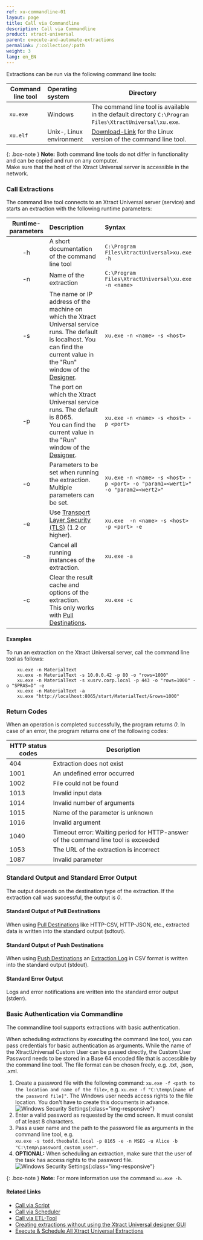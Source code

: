 ```yaml
---
ref: xu-commandline-01
layout: page
title: Call via Commandline
description: Call via Commandline
product: xtract-universal
parent: execute-and-automate-extractions
permalink: /:collection/:path
weight: 3
lang: en_EN
---
```


Extractions can be run via the following command line tools:

| Command line tool | Operating system | Directory |
|---|:---|---|
| `xu.exe` | Windows  | The command line tool is available in the default directory `C:\Program Files\XtractUniversal\xu.exe`. |
| `xu.elf` | Unix-, Linux environment | [Download-Link](https://cdn-files.theobald-software.com/download/XtractUniversal/xu.elf.tar.gz) for the Linux version of the command line tool. |

{: .box-note }
**Note:** Both command line tools do not differ in functionality and can be copied and run on any computer. <br> Make sure that the host of the Xtract Universal server is accessible in the network. 

### Call Extractions
The command line tool connects to an Xtract Universal server (service) and starts an extraction with the following runtime parameters:

| Runtime-<br>parameters   | Description | Syntax  |
|:---:|:---|:---|
| -h        |  A short documentation of the command line tool  |   `C:\Program Files\XtractUniversal>xu.exe -h` |
| -n   |  Name of the extraction  | `C:\Program Files\XtractUniversal\xu.exe -n <name>` |
|   -s       |  The name or IP address of the machine on which the Xtract Universal service runs. The default is localhost. You can find the current value in the "Run" window of the [Designer](../getting-started/designer-overview#main-menu-bar-1).|  `xu.exe -n <name> -s <host>`|
| -p    | The port on which the Xtract Universal service runs. The default is 8065. <br> You can find the current value in the "Run" window of the [Designer](../getting-started/designer-overview#main-menu-bar-1).  | `xu.exe -n <name> -s <host> -p <port>` |
|  -o     | Parameters to be set when running the extraction. <br> Multiple parameters can be set. | `xu.exe -n <name> -s <host> -p <port> -o "param1=<wert1>" -o "param2=<wert2>"`|
|  -e  | Use [Transport Layer Security (TLS)](https://docs.microsoft.com/en-us/windows/win32/secauthn/transport-layer-security-protocol) (1.2 or higher). |   `xu.exe  -n <name> -s <host> -p <port> -e`|
| -a    |Cancel all running instances of the extraction. | `xu.exe -a` |
|  -c   | Clear the result cache and options of the extraction. <br> This only works with [Pull Destinations](../destinations#pull-and-push-destinations). | `xu.exe -c` |  

#### Examples
To run an extraction on the Xtract Universal server, call the command line tool as follows:
```
    xu.exe -n MaterialText
    xu.exe -n MaterialText -s 10.0.0.42 -p 80 -o "rows=1000"
    xu.exe -n MaterialText -s xusrv.corp.local -p 443 -o "rows=1000" -o "SPRAS=D" -e
    xu.exe -n MaterialText -a
    xu.exe "http://localhost:8065/start/MaterialText/&rows=1000"
```

### Return Codes
When an operation is completed successfully, the program returns *0*. In case of an error, the program returns one of the following codes:

|HTTP status codes	|Description|
|---|---|
|404 |	Extraction does not exist|
|1001|	An undefined error occurred|
|1002|	File could not be found|
|1013|	Invalid input data|
|1014|	Invalid number of arguments|
|1015|	Name of the parameter is unknown|
|1016|	Invalid argument|
|1040|	Timeout error: Waiting period for HTTP-answer of the command line tool is exceeded |
|1053|	The URL of the extraction is incorrect |
|1087|	Invalid parameter |

### Standard Output and Standard Error Output
The output depends on the destination type of the extraction. If the extraction call was successful, the output is *0*.

#### Standard Output of Pull Destinations
When using [Pull Destinations](../destinations#pull-and-push-destinations) like HTTP-CSV, HTTP-JSON, etc., extracted data is written into the standard output (sdtout).

#### Standard Output of Push Destinations
When using [Push Destinations](../destinations#pull-and-push-destinations) an [Extraction Log](../logging/logging-access-via-designer#extraction-logs) in CSV format is written into the standard output (stdout).

#### Standard Error Output
Logs and error notifications are written into the standard error output (stderr).

<!---
### Options for Calling Extractions

#### Synchronous vs. Asynchronous Call
Calling an synchronous extraction blocks further processes, meaning that the application waits until the extraction is completed and a return code is received.

Calling an asynchronous extraction does not block further processes, meaning that an extraction returns an explicit timestamp so that the application does not have to wait for the extraction to complete.
The timestamp can be used to check the status of the extraction.

|Description	|Syntax|
|:---|:---|
|Suppress the Log output of an extraction (only for synchronous extractions with push destinations) |`xu.exe -o quiet-push=true`|
|Call a synchronous extraction (default)|	`xu.exe -o wait=false`|
|Return the timestamp of an extraction |`xu.exe -n <name> -o wait=false 1>>false_output1.txt 2>>false_output2.txt`|

{: .box-tip }
**Tip:** The XU server offers further functionalities e.g., checking the status of an (asynchronous) extraction, receiving logs or metadara of an extraction, etc. These functionalities are only available via [Webservices](./call-via-webservice#weitere-webservices).
--->

### Basic Authentication via Commandline

The commandline tool supports extractions with basic authentication.<br>

When scheduling extractions by executing the command line tool, you can pass credentials for basic authentication as arguments.
While the name of the XtractUniversal Custom User can be passed directly, the Custom User Password needs to be stored in a Base 64 encoded file that is accessible by the command line tool.
The file format can be chosen freely, e.g. .txt, .json, .xml.

1. Create a password file with the following command: `xu.exe -f <path to the location and name of the file>`, e.g. `xu.exe -f "C:\temp\[name of the password file]"`.
The Windows user needs access rights to the file location. You don't have to create this documents in advance.
![Windows Security Settings](/img/content/xu/security_settings_windows_folder.png){:class="img-responsive"}
2. Enter a valid password as requested by the cmd screen. It must consist of at least 8 characters.
3. Pass a user name and the path to the password file as arguments in the command line tool, e.g. <br>
`xu.exe -s todd.theobald.local -p 8165 -e -n MSEG -u Alice -b "C:\temp\password_custom_user"`.
4. **OPTIONAL:** When scheduling an extraction, make sure that the user of the task has access rights to the password file.
![Windows Security Settings](/img/content/xu/security_settings_windows_task_scheduler.png){:class="img-responsive"}

{: .box-note }
**Note:** For more information use the command `xu.exe -h`.


#### Related Links
- [Call via Script](https://kb.theobald-software.com/xtract-universal/call-extraction-via-script)
- [Call via Scheduler](./call-via-scheduler)
- [Call via ETL-Tool](./call-via-etl)
- [Creating extractions without using the Xtract Universal designer GUI](https://kb.theobald-software.com/xtract-universal/using-config-command-line-tool)
- [Execute & Schedule All Xtract Universal Extractions](https://kb.theobald-software.com/xtract-universal/execute_all_defined_xu_extractions)
